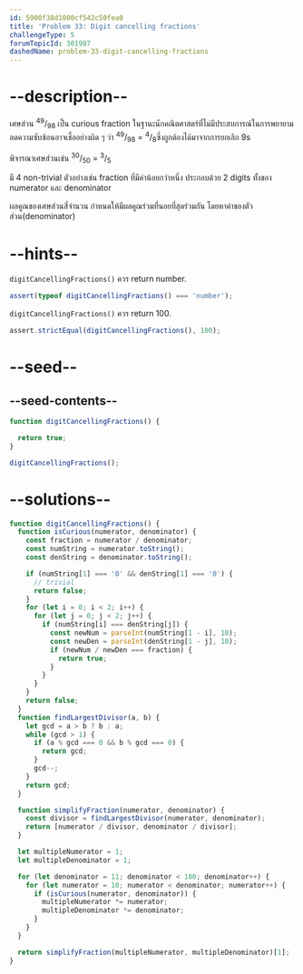 ```yaml
---
id: 5900f38d1000cf542c50fea0
title: 'Problem 33: Digit cancelling fractions'
challengeType: 5
forumTopicId: 301987
dashedName: problem-33-digit-cancelling-fractions
---
```


# --description--

เศษส่วน <sup>49</sup>/<sub>98</sub> เป็น curious fraction ในฐานะนักคณิตศาสตร์ที่ไม่มีประสบการณ์ในการพยายามลดความซับซ้อนอาจเชื่ออย่างผิด ๆ ว่า <sup>49</sup>/<sub>98</sub> = <sup>4</sup>/<sub>8</sub>ซึ่งถูกต้องได้มาจากการยกเลิก 9s

พิจารณาเศษส่วนเช่น <sup>30</sup>/<sub>50</sub> = <sup>3</sup>/<sub>5</sub>

มี 4 non-trivial ตัวอย่างเช่น fraction ที่มีค่าน้อยกว่าหนึ่ง ประกอบด้วย 2 digits ทั้งของ numerator และ denominator

ผลคูณของเศษส่วนสี่จำนวน กำหนดให้มีผลคูณร่วมที่นอยที่สุดร่วมกัน โดยหาค่าของตัวส่วน(denominator)

# --hints--

`digitCancellingFractions()` ควร return number.

```js
assert(typeof digitCancellingFractions() === 'number');
```

`digitCancellingFractions()` ควร return 100.

```js
assert.strictEqual(digitCancellingFractions(), 100);
```

# --seed--

## --seed-contents--

```js
function digitCancellingFractions() {

  return true;
}

digitCancellingFractions();
```

# --solutions--

```js
function digitCancellingFractions() {
  function isCurious(numerator, denominator) {
    const fraction = numerator / denominator;
    const numString = numerator.toString();
    const denString = denominator.toString();

    if (numString[1] === '0' && denString[1] === '0') {
      // trivial
      return false;
    }
    for (let i = 0; i < 2; i++) {
      for (let j = 0; j < 2; j++) {
        if (numString[i] === denString[j]) {
          const newNum = parseInt(numString[1 - i], 10);
          const newDen = parseInt(denString[1 - j], 10);
          if (newNum / newDen === fraction) {
            return true;
          }
        }
      }
    }
    return false;
  }
  function findLargestDivisor(a, b) {
    let gcd = a > b ? b : a;
    while (gcd > 1) {
      if (a % gcd === 0 && b % gcd === 0) {
        return gcd;
      }
      gcd--;
    }
    return gcd;
  }

  function simplifyFraction(numerator, denominator) {
    const divisor = findLargestDivisor(numerator, denominator);
    return [numerator / divisor, denominator / divisor];
  }

  let multipleNumerator = 1;
  let multipleDenominator = 1;

  for (let denominator = 11; denominator < 100; denominator++) {
    for (let numerator = 10; numerator < denominator; numerator++) {
      if (isCurious(numerator, denominator)) {
        multipleNumerator *= numerator;
        multipleDenominator *= denominator;
      }
    }
  }

  return simplifyFraction(multipleNumerator, multipleDenominator)[1];
}
```
